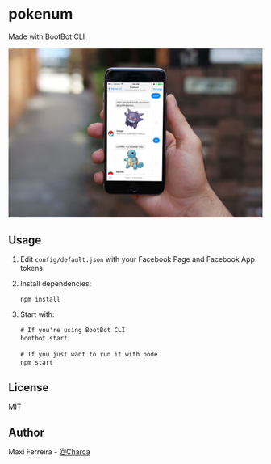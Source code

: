 # pokenum

Made with [BootBot CLI](https://github.com/Charca/bootbot-cli)

![Mockup](./assets/mockup.jpg)

## Usage

1. Edit `config/default.json` with your Facebook Page and Facebook App tokens.
2. Install dependencies:

	```
	npm install
	```

3. Start with:

	```
	# If you're using BootBot CLI
	bootbot start

	# If you just want to run it with node
	npm start
	```

## License

MIT

## Author

Maxi Ferreira - [@Charca](http://twitter.com/charca)